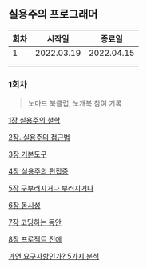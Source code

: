 실용주의 프로그래머
---

| 회차 | 시작일     | 종료일     |
| ---- | ---------- | ---------- |
| 1    | 2022.03.19 | 2022.04.15 |
|      |            |            |
|      |            |            |

### 1회차

> 노마드 북클럽, 노개북 참여 기록

[1장 실용주의 철학](https://github.com/ph-value/TIL/blob/master/Books/The_Pragmatic_Programmer/The_Pragmatic_Programmer_001.md)

[2장. 실용주의 접근법](https://github.com/ph-value/TIL/blob/master/Books/The_Pragmatic_Programmer/The_Pragmatic_Programmer_002.md)

[3장 기본도구](https://github.com/ph-value/TIL/blob/master/Books/The_Pragmatic_Programmer/The_Pragmatic_Programmer_003.md)

[4장 실용주의 편집증](https://github.com/ph-value/TIL/blob/master/Books/The_Pragmatic_Programmer/The_Pragmatic_Programmer_004.md)

[5장 구부러지거나 부러지거나](https://github.com/ph-value/TIL/blob/master/Books/The_Pragmatic_Programmer/The_Pragmatic_Programmer_005.md)

[6장 동시성](https://github.com/ph-value/TIL/blob/master/Books/The_Pragmatic_Programmer/The_Pragmatic_Programmer_006.md)

[7장 코딩하는 동안](https://github.com/ph-value/TIL/blob/master/Books/The_Pragmatic_Programmer/The_Pragmatic_Programmer_007.md)

[8장 프로젝트 전에](https://github.com/ph-value/TIL/blob/master/Books/The_Pragmatic_Programmer/The_Pragmatic_Programmer_008.md)

[과연 요구사항인가? 5가지 분석](https://github.com/ph-value/TIL/blob/master/Books/The_Pragmatic_Programmer/The_Pragmatic_Programmer_009(Mission).md)
